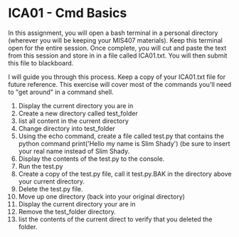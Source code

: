 # ICA01 - Cmd Basics

In this assignment, you will open a bash terminal in a personal directory (wherever you will be keeping your MIS407 materials). Keep this terminal open for the entire session. Once complete, you will cut and paste the text from this session and store in in a file called ICA01.txt. You will then submit this file to blackboard.

I will guide you through this process. Keep a copy of your ICA01.txt file for future reference. This exercise will cover most of the commands you'll need to "get around" in a command shell.

1. Display the current directory you are in
1. Create a new directory called test_folder
1. list all content in the current directory
1. Change directory into test_folder
1. Using the echo command, create a file called test.py that contains the python command print('Hello my name is Slim Shady') (be sure to insert your real name instead of Slim Shady.
1. Display the contents of the test.py to the console.
1. Run the test.py
1. Create a copy of the test.py file, call it test.py.BAK in the directory above your current directory.
1. Delete the test.py file.
1. Move up one directory (back into your original directory)
1. Display the current directory your are in
1. Remove the test_folder directory.
1. list the contents of the current direct to verify that you deleted the folder.

